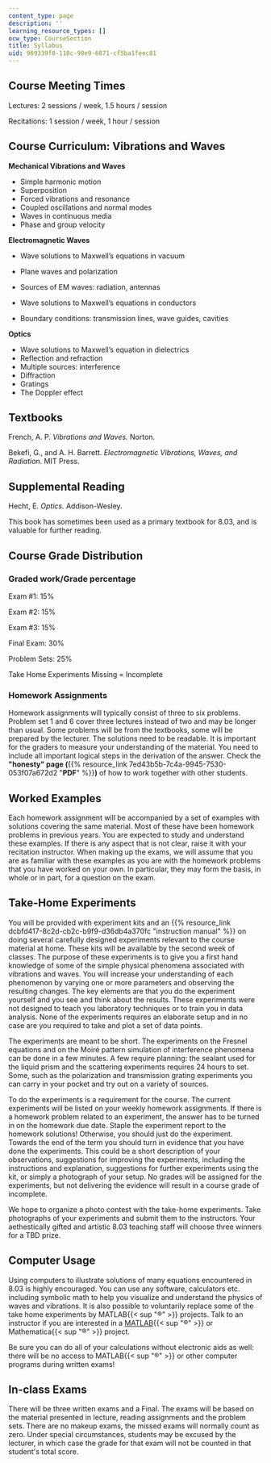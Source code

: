 ```yaml
---
content_type: page
description: ''
learning_resource_types: []
ocw_type: CourseSection
title: Syllabus
uid: 969339f8-118c-90e9-6871-cf5ba1feec81
---
```


Course Meeting Times
--------------------

Lectures: 2 sessions / week, 1.5 hours / session

Recitations: 1 session / week, 1 hour / session

Course Curriculum: Vibrations and Waves
---------------------------------------

**Mechanical Vibrations and Waves**

*   Simple harmonic motion
*   Superposition
*   Forced vibrations and resonance
*   Coupled oscillations and normal modes
*   Waves in continuous media
*   Phase and group velocity

**Electromagnetic Waves**

*   Wave solutions to Maxwell’s equations in vacuum
    
*   Plane waves and polarization
    
*   Sources of EM waves: radiation, antennas
    
*   Wave solutions to Maxwell’s equations in conductors
    
*   Boundary conditions: transmission lines, wave guides, cavities
    

**Optics**

*   Wave solutions to Maxwell’s equation in dielectrics
*   Reflection and refraction
*   Multiple sources: interference
*   Diffraction
*   Gratings
*   The Doppler effect

Textbooks
---------

French, A. P. _Vibrations and Waves._ Norton.

Bekefi, G., and A. H. Barrett. _Electromagnetic Vibrations, Waves, and Radiation._ MIT Press.

Supplemental Reading
--------------------

Hecht, E. _Optics._ Addison-Wesley.

This book has sometimes been used as a primary textbook for 8.03, and is valuable for further reading.

Course Grade Distribution
-------------------------

### Graded work/Grade percentage

Exam #1: 15%

Exam #2: 15%

Exam #3: 15%

Final Exam: 30%

Problem Sets: 25%

Take Home Experiments Missing = Incomplete

### Homework Assignments

Homework assignments will typically consist of three to six problems. Problem set 1 and 6 cover three lectures instead of two and may be longer than usual. Some problems will be from the textbooks, some will be prepared by the lecturer. The solutions need to be readable. It is important for the graders to measure your understanding of the material. You need to include all important logical steps in the derivation of the answer. Check the **"honesty" page (**{{% resource_link 7ed43b5b-7c4a-9945-7530-053f07a672d2 "**PDF**" %}}**)** of how to work together with other students.

Worked Examples
---------------

Each homework assignment will be accompanied by a set of examples with solutions covering the same material. Most of these have been homework problems in previous years. You are expected to study and understand these examples. If there is any aspect that is not clear, raise it with your recitation instructor. When making up the exams, we will assume that you are as familiar with these examples as you are with the homework problems that you have worked on your own. In particular, they may form the basis, in whole or in part, for a question on the exam.

Take-Home Experiments
---------------------

You will be provided with experiment kits and an {{% resource_link dcbfd417-8c2d-cb2c-b9f9-d36db4a370fc "instruction manual" %}} on doing several carefully designed experiments relevant to the course material at home. These kits will be available by the second week of classes. The purpose of these experiments is to give you a first hand knowledge of some of the simple physical phenomena associated with vibrations and waves. You will increase your understanding of each phenomenon by varying one or more parameters and observing the resulting changes. The key elements are that you do the experiment yourself and you see and think about the results. These experiments were not designed to teach you laboratory techniques or to train you in data analysis. None of the experiments requires an elaborate setup and in no case are you required to take and plot a set of data points.

The experiments are meant to be short. The experiments on the Fresnel equations and on the Moiré pattern simulation of interference phenomena can be done in a few minutes. A few require planning: the sealant used for the liquid prism and the scattering experiments requires 24 hours to set. Some, such as the polarization and transmission grating experiments you can carry in your pocket and try out on a variety of sources.

To do the experiments is a requirement for the course. The current experiments will be listed on your weekly homework assignments. If there is a homework problem related to an experiment, the answer has to be turned in on the homework due date. Staple the experiment report to the homework solutions! Otherwise, you should just do the experiment. Towards the end of the term you should turn in evidence that you have done the experiments. This could be a short description of your observations, suggestions for improving the experiments, including the instructions and explanation, suggestions for further experiments using the kit, or simply a photograph of your setup. No grades will be assigned for the experiments, but not delivering the evidence will result in a course grade of incomplete.

We hope to organize a photo contest with the take-home experiments. Take photographs of your experiments and submit them to the instructors. Your aethestically gifted and artistic 8.03 teaching staff will choose three winners for a TBD prize.

Computer Usage
--------------

Using computers to illustrate solutions of many equations encountered in 8.03 is highly encouraged. You can use any software, calculators etc. including symbolic math to help you visualize and understand the physics of waves and vibrations. It is also possible to voluntarily replace some of the take home experiments by MATLAB{{< sup "®" >}} projects. Talk to an instructor if you are interested in a [MATLAB](http://www.mathworks.com/){{< sup "®" >}} or Mathematica{{< sup "®" >}} project.

Be sure you can do all of your calculations without electronic aids as well: there will be no access to MATLAB{{< sup "®" >}} or other computer programs during written exams!

In-class Exams
--------------

There will be three written exams and a Final. The exams will be based on the material presented in lecture, reading assignments and the problem sets. There are no makeup exams, the missed exams will normally count as zero. Under special circumstances, students may be excused by the lecturer, in which case the grade for that exam will not be counted in that student's total score.